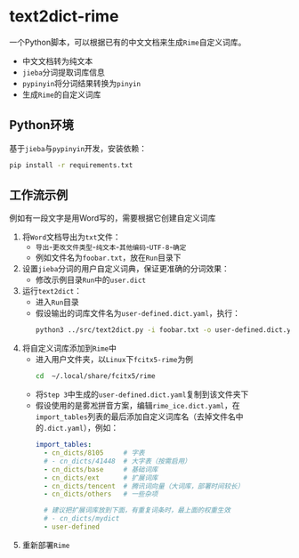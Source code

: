 text2dict-rime
==============
一个Python脚本，可以根据已有的中文文档来生成`Rime`自定义词库。

- 中文文档转为纯文本
- `jieba`分词提取词库信息
- `pypinyin`将分词结果转换为`pinyin`
- 生成`Rime`的自定义词库

## Python环境
基于`jieba`与`pypinyin`开发，安装依赖：
```sh
pip install -r requirements.txt
```

## 工作流示例
例如有一段文字是用Word写的，需要根据它创建自定义词库
1. 将`Word`文档导出为`txt`文件：
   - `导出`-`更改文件类型`-`纯文本`-`其他编码`-`UTF-8`-`确定`
   - 例如文件名为`foobar.txt`，放在`Run`目录下
2. 设置`jieba`分词的用户自定义词典，保证更准确的分词效果：
   - 修改示例目录`Run`中的`user.dict`
3. 运行`text2dict`：
   - 进入`Run`目录
   - 假设输出的词库文件名为`user-defined.dict.yaml`，执行：
     ```sh
     python3 ../src/text2dict.py -i foobar.txt -o user-defined.dict.yaml
     ```
4. 将自定义词库添加到`Rime`中
   - 进入用户文件夹，以`Linux`下`fcitx5-rime`为例
     ```sh
     cd  ~/.local/share/fcitx5/rime
     ```
   - 将`Step 3`中生成的`user-defined.dict.yaml`复制到该文件夹下
   - 假设使用的是雾凇拼音方案，编辑`rime_ice.dict.yaml`，在`import_tables`列表的最后添加自定义词库名（去掉文件名中的`.dict.yaml`），例如：
     ```yaml
     import_tables:
       - cn_dicts/8105     # 字表
       # - cn_dicts/41448  # 大字表（按需启用）
       - cn_dicts/base     # 基础词库
       - cn_dicts/ext      # 扩展词库
       - cn_dicts/tencent  # 腾讯词向量（大词库，部署时间较长）
       - cn_dicts/others   # 一些杂项

       # 建议把扩展词库放到下面，有重复词条时，最上面的权重生效
       # - cn_dicts/mydict
       - user-defined
     ```
5. 重新部署`Rime`
